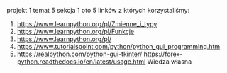 projekt 1 temat 5 sekcja 1 oto 5 linków z których korzystaliśmy:

1. https://www.learnpython.org/pl/Zmienne_i_typy
2. https://www.learnpython.org/pl/Funkcje
3. https://www.learnpython.org/pl/
4. https://www.tutorialspoint.com/python/python_gui_programming.htm
5. https://realpython.com/python-gui-tkinter/
https://forex-python.readthedocs.io/en/latest/usage.html
Wiedza własna
